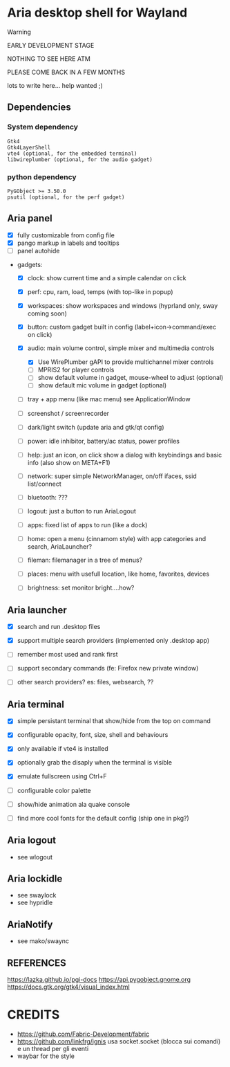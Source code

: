 # Aria desktop shell for Wayland

> [!WARNING]
> 
> EARLY DEVELOPMENT STAGE
> 
> NOTHING TO SEE HERE ATM
> 
> PLEASE COME BACK IN A FEW MONTHS



lots to write here... help wanted ;)


## Dependencies

### System dependency
```
Gtk4
Gtk4LayerShell
vte4 (optional, for the embedded terminal)
libwireplumber (optional, for the audio gadget)
```

### python dependency
```
PyGObject >= 3.50.0
psutil (optional, for the perf gadget)
```


## Aria panel
 * [x] fully customizable from config file
 * [x] pango markup in labels and tooltips
 * [ ] panel autohide
 * gadgets:
   * [x] clock: show current time and a simple calendar on click
   * [x] perf: cpu, ram, load, temps  (with top-like in popup)
   * [x] workspaces: show workspaces and windows (hyprland only, sway coming soon)
   * [x] button: custom gadget built in config (label+icon->command/exec on click)
   * [x] audio: main volume control, simple mixer and multimedia controls
     * [x] Use WirePlumber gAPI to provide multichannel mixer controls
     * [ ] MPRIS2 for player controls
     * [ ] show default volume in gadget, mouse-wheel to adjust (optional)
     * [ ] show default mic volume in gadget (optional)
   * [ ] tray + app menu (like mac menu) see ApplicationWindow
   * [ ] screenshot / screenrecorder
   * [ ] dark/light switch (update aria and gtk/qt config)
   * [ ] power: idle inhibitor, battery/ac status, power profiles
   * [ ] help: just an icon, on click show a dialog with keybindings and basic info
          (also show on META+F1)
   * [ ] network: super simple NetworkManager, on/off ifaces, ssid list/connect
   * [ ] bluetooth: ???
   * [ ] logout: just a button to run AriaLogout
   * [ ] apps: fixed list of apps to run (like a dock)
   * [ ] home: open a menu (cinnamom style) with app categories and search, AriaLauncher?
   * [ ] fileman: filemanager in a tree of menus?
   * [ ] places: menu with usefull location, like home, favorites, devices
   * [ ] brightness: set monitor bright....how?


## Aria launcher
- [x] search and run .desktop files
- [x] support multiple search providers (implemented only .desktop app)
- [ ] remember most used and rank first
- [ ] support secondary commands (fe: Firefox new private window)
- [ ] other search providers? es: files, websearch, ??


## Aria terminal
- [x] simple persistant terminal that show/hide from the top on command
- [x] configurable opacity, font, size, shell and behaviours
- [x] only available if vte4 is installed
- [x] optionally grab the disaply when the terminal is visible
- [x] emulate fullscreen using Ctrl+F
- [ ] configurable color palette
- [ ] show/hide animation ala quake console
- [ ] find more cool fonts for the default config (ship one in pkg?)


## Aria logout
- see wlogout


## Aria lockidle
- see swaylock
- see hypridle


## AriaNotify
- see mako/swaync


## REFERENCES
https://lazka.github.io/pgi-docs
https://api.pygobject.gnome.org
https://docs.gtk.org/gtk4/visual_index.html


# CREDITS
- https://github.com/Fabric-Development/fabric
- https://github.com/linkfrg/ignis  usa socket.socket (blocca sui comandi) e un thread per gli eventi
- waybar for the style
